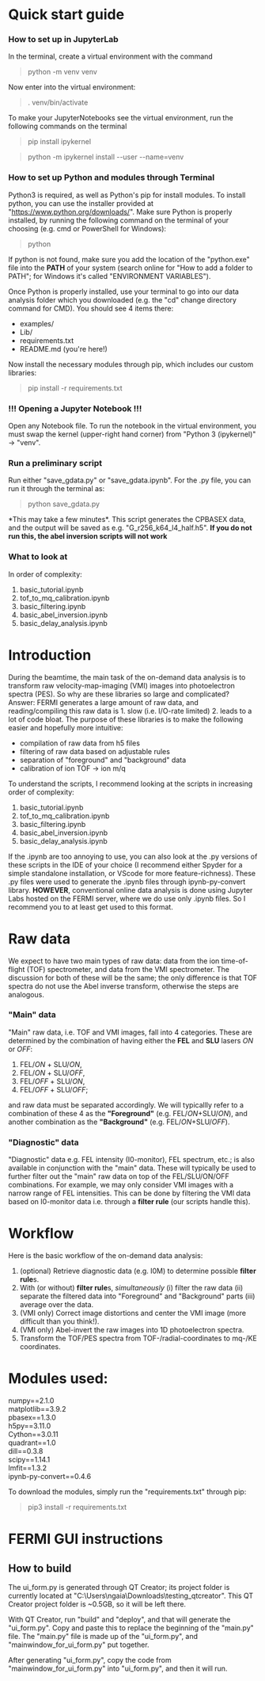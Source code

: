 # Quick start guide

### How to set up in JupyterLab

In the terminal, create a virtual environment with the command

> python -m venv venv

Now enter into the virtual environment:

> . venv/bin/activate

To make your JupyterNotebooks see the virtual environment, run the following commands on the terminal

> pip install ipykernel

> python -m ipykernel install --user --name=venv 


### How to set up Python and modules through Terminal

Python3 is required, as well as Python's pip for install modules. To install python, you can use the installer provided at "https://www.python.org/downloads/". Make sure Python is properly installed, by running the following command on the terminal of your choosing (e.g. cmd or PowerShell for Windows):

> python

If python is not found, make sure you add the location of the "python.exe" file into the __PATH__ of your system (search online for "How to add a folder to PATH"; for Windows it's called "ENVIRONMENT VARIABLES").

Once Python is properly installed, use your terminal to go into our data analysis folder which you downloaded (e.g. the "cd" change directory command for CMD). You should see 4 items there:

- examples/
- Lib/
- requirements.txt
- README.md (you're here!)

Now install the necessary modules through pip, which includes our custom libraries:

> pip install -r requirements.txt

### !!! Opening a Jupyter Notebook !!!

Open any Notebook file. To run the notebook in the virtual environment, you must swap the kernel (upper-right hand corner) from "Python 3 (ipykernel)" -> "venv".

### Run a preliminary script

Run either "save_gdata.py" or "save_gdata.ipynb". For the .py file, you can run it through the terminal as:

> python save_gdata.py

\*This may take a few minutes\*. This script generates the CPBASEX data, and the output will be saved as e.g. "G_r256_k64_l4_half.h5". **If you do not run this, the abel inversion scripts will not work**

### What to look at

In order of complexity:

1. basic_tutorial.ipynb
2. tof_to_mq_calibration.ipynb
3. basic_filtering.ipynb
4. basic_abel_inversion.ipynb
5. basic_delay_analysis.ipynb


# Introduction

During the beamtime, the main task of the on-demand data analysis is to
transform raw velocity-map-imaging (VMI) images into photoelectron spectra
(PES). So why are these libraries so large and complicated? Answer: FERMI generates a large amount of raw data, and reading/compiling this raw data is 1. slow (i.e. I/O-rate limited) 2. leads to a lot of code bloat. The purpose of these libraries is to make the following easier and hopefully more intuitive:

- compilation of raw data from h5 files
- filtering of raw data based on adjustable rules
- separation of "foreground" and "background" data
- calibration of ion TOF -> ion m/q

To understand the scripts, I recommend looking at the scripts in increasing order of complexity:

1. basic_tutorial.ipynb
2. tof_to_mq_calibration.ipynb
3. basic_filtering.ipynb
4. basic_abel_inversion.ipynb
5. basic_delay_analysis.ipynb

If the .ipynb are too annoying to use, you can also look at the .py versions of these scripts in the IDE of your choice (I recommend either Spyder for a simple standalone installation, or VScode for more feature-richness). These .py files were used to generate the .ipynb files through ipynb-py-convert library. **HOWEVER**, conventional online data analysis is done using Jupyter Labs hosted on the FERMI server, where we do use only .ipynb files. So I recommend you to at least get used to this format.


# Raw data

We expect to have two main types of raw data: data from the ion time-of-flight (TOF) spectrometer, and data from the VMI spectrometer. The discussion for both of these will be the same; the only difference is that TOF spectra do not use the Abel inverse transform, otherwise the steps are analogous.

### "Main" data

"Main" raw data, i.e. TOF and VMI images, fall into 4 categories. These are determined by the combination of having either the **FEL** and **SLU** lasers *ON* or *OFF*:

1. FEL/*ON* + SLU/*ON*,
2. FEL/*ON* + SLU/*OFF*,
3. FEL/*OFF* + SLU/*ON*,
4. FEL/*OFF* + SLU/*OFF*;

and raw data must be separated accordingly. We will typicallly refer to a combination of these 4 as the **"Foreground"** (e.g. FEL/*ON*+SLU/*ON*), and another combination as the **"Background"** (e.g. FEL/*ON*+SLU/*OFF*).

### "Diagnostic" data

"Diagnostic" data e.g. FEL intensity (I0-monitor), FEL spectrum, etc.; is also available in conjunction with the "main" data. These will typically be used to further filter out the "main" raw data on top of the FEL/SLU/ON/OFF combinations. For example, we may only consider VMI images with a narrow range of FEL intensities. This can be done by filtering the VMI data based on I0-monitor data i.e. through a **filter rule** (our scripts handle this).

# Workflow

Here is the basic workflow of the on-demand data analysis:

1. (optional) Retrieve diagnostic data (e.g. I0M) to determine possible **filter rule**s.
2. With (or without) **filter rule**s, *simultaneously* (i) filter the raw data (ii) separate the filtered data into "Foreground" and "Background" parts (iii) average over the data.
3. (VMI only) Correct image distortions and center the VMI image (more difficult than you think!).
4. (VMI only) Abel-invert the raw images into 1D photoelectron spectra.
5. Transform the TOF/PES spectra from TOF-/radial-coordinates to mq-/KE coordinates.

# Modules used:

numpy==2.1.0\
matplotlib==3.9.2\
pbasex==1.3.0\
h5py==3.11.0\
Cython==3.0.11\
quadrant==1.0\
dill==0.3.8\
scipy==1.14.1\
lmfit==1.3.2\
ipynb-py-convert==0.4.6

To download the modules, simply run the "requirements.txt" through pip:

> pip3 install -r requirements.txt

# FERMI GUI instructions
## How to build

The ui_form.py is generated through QT Creator; its project folder is currently located at "C:\Users\ngaia\Downloads\testing_qtcreator". This QT Creator project folder is ~0.5GB, so it will be left there.

With QT Creator, run "build" and "deploy", and that will generate the "ui_form.py". Copy and paste this to replace the beginning of the "main.py" file. The "main.py" file is made up of the "ui_form.py", and "mainwindow_for_ui_form.py" put together.

After generating "ui_form.py", copy the code from "mainwindow_for_ui_form.py" into  "ui_form.py", and then it will run.